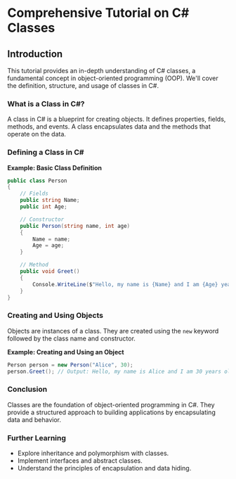 
# Comprehensive Tutorial on C# Classes

## Introduction

This tutorial provides an in-depth understanding of C# classes, a fundamental concept in object-oriented programming (OOP). We'll cover the definition, structure, and usage of classes in C#.

### What is a Class in C#?

A class in C# is a blueprint for creating objects. It defines properties, fields, methods, and events. A class encapsulates data and the methods that operate on the data.

### Defining a Class in C#

**Example: Basic Class Definition**
```csharp
public class Person
{
    // Fields
    public string Name;
    public int Age;

    // Constructor
    public Person(string name, int age)
    {
        Name = name;
        Age = age;
    }

    // Method
    public void Greet()
    {
        Console.WriteLine($"Hello, my name is {Name} and I am {Age} years old.");
    }
}
```

### Creating and Using Objects

Objects are instances of a class. They are created using the `new` keyword followed by the class name and constructor.

**Example: Creating and Using an Object**
```csharp
Person person = new Person("Alice", 30);
person.Greet(); // Output: Hello, my name is Alice and I am 30 years old.
```

### Conclusion

Classes are the foundation of object-oriented programming in C#. They provide a structured approach to building applications by encapsulating data and behavior.

### Further Learning
- Explore inheritance and polymorphism with classes.
- Implement interfaces and abstract classes.
- Understand the principles of encapsulation and data hiding.

